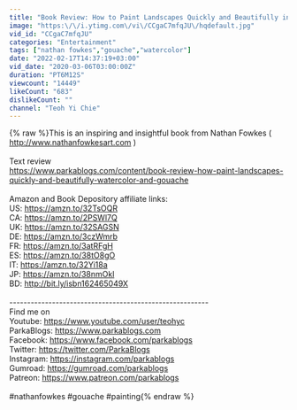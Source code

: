 ```yaml
---
title: "Book Review: How to Paint Landscapes Quickly and Beautifully in Watercolor and Gouache"
image: "https:\/\/i.ytimg.com\/vi\/CCgaC7mfqJU\/hqdefault.jpg"
vid_id: "CCgaC7mfqJU"
categories: "Entertainment"
tags: ["nathan fowkes","gouache","watercolor"]
date: "2022-02-17T14:37:19+03:00"
vid_date: "2020-03-06T03:00:00Z"
duration: "PT6M12S"
viewcount: "14449"
likeCount: "683"
dislikeCount: ""
channel: "Teoh Yi Chie"
---
```

{% raw %}This is an inspiring and insightful book from Nathan Fowkes ( <a rel="nofollow" target="blank" href="http://www.nathanfowkesart.com">http://www.nathanfowkesart.com</a> )<br /><br />Text review<br /><a rel="nofollow" target="blank" href="https://www.parkablogs.com/content/book-review-how-paint-landscapes-quickly-and-beautifully-watercolor-and-gouache">https://www.parkablogs.com/content/book-review-how-paint-landscapes-quickly-and-beautifully-watercolor-and-gouache</a><br /><br />Amazon and Book Depository affiliate links:<br />US: <a rel="nofollow" target="blank" href="https://amzn.to/32TsOQR">https://amzn.to/32TsOQR</a><br />CA: <a rel="nofollow" target="blank" href="https://amzn.to/2PSWl7Q">https://amzn.to/2PSWl7Q</a><br />UK: <a rel="nofollow" target="blank" href="https://amzn.to/32SAGSN">https://amzn.to/32SAGSN</a><br />DE: <a rel="nofollow" target="blank" href="https://amzn.to/3czWmrb">https://amzn.to/3czWmrb</a><br />FR: <a rel="nofollow" target="blank" href="https://amzn.to/3atRFgH">https://amzn.to/3atRFgH</a><br />ES: <a rel="nofollow" target="blank" href="https://amzn.to/38tO8gO">https://amzn.to/38tO8gO</a><br />IT: <a rel="nofollow" target="blank" href="https://amzn.to/32Yi18a">https://amzn.to/32Yi18a</a><br />JP: <a rel="nofollow" target="blank" href="https://amzn.to/38nmOkl">https://amzn.to/38nmOkl</a><br />BD: <a rel="nofollow" target="blank" href="http://bit.ly/isbn162465049X">http://bit.ly/isbn162465049X</a><br /><br />--------------------------------------------------------<br />Find me on<br />Youtube: <a rel="nofollow" target="blank" href="https://www.youtube.com/user/teohyc">https://www.youtube.com/user/teohyc</a><br />ParkaBlogs: <a rel="nofollow" target="blank" href="https://www.parkablogs.com">https://www.parkablogs.com</a><br />Facebook: <a rel="nofollow" target="blank" href="https://www.facebook.com/parkablogs">https://www.facebook.com/parkablogs</a><br />Twitter: <a rel="nofollow" target="blank" href="https://twitter.com/ParkaBlogs">https://twitter.com/ParkaBlogs</a><br />Instagram: <a rel="nofollow" target="blank" href="https://instagram.com/parkablogs">https://instagram.com/parkablogs</a><br />Gumroad: <a rel="nofollow" target="blank" href="https://gumroad.com/parkablogs">https://gumroad.com/parkablogs</a><br />Patreon: <a rel="nofollow" target="blank" href="https://www.patreon.com/parkablogs">https://www.patreon.com/parkablogs</a><br /><br />#nathanfowkes #gouache #painting{% endraw %}
